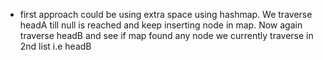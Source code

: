 - first approach could be using extra space using hashmap. We traverse headA till null is reached and keep inserting node in map. Now again traverse headB and see
if map found any node we currently traverse in 2nd list i.e headB
​